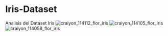 # Iris-Dataset
Analisis del Dataset Iris
![craiyon_114112_flor_iris](https://user-images.githubusercontent.com/98030137/234824434-80e035a7-0b07-4840-aca7-f8873b9314c6.png)
![craiyon_114105_flor_iris](https://user-images.githubusercontent.com/98030137/234824447-40ec175d-20df-4f81-aaa8-599070bbb3d8.png)
![craiyon_114058_flor_iris](https://user-images.githubusercontent.com/98030137/234824455-e72ddc70-f85f-4e0f-8503-bfcf2105e6d7.png)

